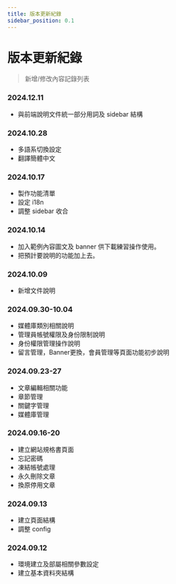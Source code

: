 ```yaml
---
title: 版本更新紀錄
sidebar_position: 0.1
---
```


# 版本更新紀錄

> 新增/修改內容記錄列表

### 2024.12.11

-   與前端說明文件統一部分用詞及 sidebar 結構

### 2024.10.28

-   多語系切換設定
-   翻譯簡體中文

### 2024.10.17

-   製作功能清單
-   設定 i18n
-   調整 sidebar 收合

### 2024.10.14

-   加入範例內容圖文及 banner 供下載練習操作使用。
-   把預計要說明的功能加上去。

### 2024.10.09

-   新增文件說明

### 2024.09.30-10.04

-   媒體庫類別相關說明
-   管理員帳號權限及身份限制說明
-   身份權限管理操作說明
-   留言管理，Banner更換，會員管理等頁面功能初步說明

### 2024.09.23-27

-   文章編輯相關功能
-   章節管理
-   關鍵字管理
-   媒體庫管理

### 2024.09.16-20

-   建立網站規格書頁面
-   忘記密碼
-   凍結帳號處理
-   永久刪除文章
-   換原停用文章

### 2024.09.13

-   建立頁面結構
-   調整 config

### 2024.09.12

-   環境建立及部屬相關參數設定
-   建立基本資料夾結構

